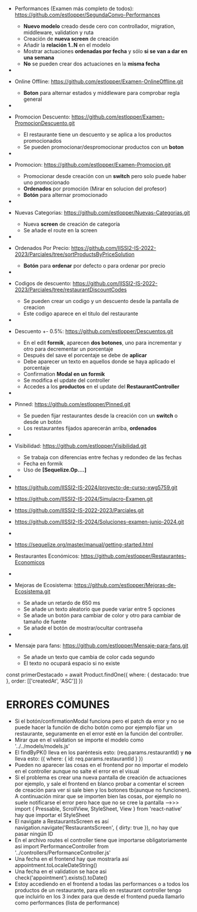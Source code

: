 - Performances (Examen más completo de todos):    https://github.com/estlopper/SegundaConvo-Performances
  - **Nuevo modelo** creado desde cero con controllador, migration, middleware, validation y ruta
  - Creación de **nueva screen** de creación
  - Añadir la **relación 1..N** en el modelo
  - Mostrar actuaciones **ordenadas por fecha** y sólo **si se van a dar en una semana**
  - **No** se pueden crear dos actuaciones en la **misma fecha** 
-
- Online Offline:    https://github.com/estlopper/Examen-OnlineOffline.git
  - **Boton** para alternar estados y middleware para comprobar regla general
-
- Promocion Descuento:    https://github.com/estlopper/Examen-PromocionDescuento.git
  - El restaurante tiene un descuento y se aplica a los productos promocionados
  - Se pueden promocionar/despromocionar productos con un **boton**
-
- Promocion:    https://github.com/estlopper/Examen-Promocion.git
  - Promocionar desde creación con un **switch** pero solo puede haber uno promocionado 
  - **Ordenados** por promoción (Mirar en solucion del profesor)
  - **Botón** para alternar promocionado
-
- Nuevas Categorias:    https://github.com/estlopper/Nuevas-Categorias.git
  - Nueva **screen** de creación de categoría
  - Se añade el route en la screen
-
- Ordenados Por Precio:    https://github.com/IISSI2-IS-2022-2023/Parciales/tree/sortProductsByPriceSolution
  - **Botón** para **ordenar** por defecto o para ordenar por precio
-
- Codigos de descuento:    https://github.com/IISSI2-IS-2022-2023/Parciales/tree/restaurantDiscountCodes
  - Se pueden crear un codigo y un descuento desde la pantalla de creacion
  - Este codigo aparece en el titulo del restaurante
-
- Descuento +- 0.5%:    https://github.com/estlopper/Descuentos.git
  - En el edit **formik**, aparecen **dos botones**, uno para incrementar y otro para decrementar un porcentaje
  - Después del save el porcentaje se debe de **aplicar**
  - Debe aparecer un texto en aquellos donde se haya aplicado el porcentaje
  - Confirmation **Modal en un formik**
  - Se modifica el update del controller
  - Accedes a los **productos** en el update del **RestaurantController**
-
- Pinned:    https://github.com/estlopper/Pinned.git
  - Se pueden fijar restaurantes desde la creación con un **switch** o desde un botón
  - Los restaurantes fijados aparecerán arriba, **ordenados**
- 
- Visibilidad:    https://github.com/estlopper/Visibilidad.git
  - Se trabaja con diferencias entre fechas y redondeo de las fechas
  - Fecha en formik
  - Uso de **[Sequelize.Op....]**
-
- https://github.com/IISSI2-IS-2024/proyecto-de-curso-xwg5759.git
- https://github.com/IISSI2-IS-2024/Simulacro-Examen.git
- https://github.com/IISSI2-IS-2022-2023/Parciales.git
- https://github.com/IISSI2-IS-2024/Soluciones-examen-junio-2024.git
- 
- https://sequelize.org/master/manual/getting-started.html

- Restaurantes Económicos:    https://github.com/estlopper/Restaurantes-Economicos
- 
- Mejoras de Ecosistema:    https://github.com/estlopper/Mejoras-de-Ecosistema.git
  - Se añade un retardo de 650 ms
  - Se añade un texto aleatorio que puede variar entre 5 opciones
  - Se añade un botón para cambiar de color y otro para cambiar de tamaño de fuente
  - Se añade el botón de mostrar/ocultar contraseña
-
- Mensaje para fans:    https://github.com/estlopper/Mensaje-para-fans.git
  - Se añade un texto que cambia de color cada segundo
  - El texto no ocupará espacio si no existe



const primerDestacado = await Product.findOne({ where: { destacado: true }, order: [['createdAt', 'ASC']] })

# ERRORES COMUNES
  - Si el botón/confirmationModal funciona pero el patch da error y no se puede hacer la función de dicho botón como por ejemplo fijar un restaurante, seguramente en el error esté en la función del controller.
  - Mirar que en el validation se importe el modelo como '../../models/models.js'
  - El findByPK() lleva en los paréntesis esto: (req.params.restaurantId)  y **no** lleva esto: ({ where: { id: req.params.restaurantId } })
  - Pueden no aparecer las cosas en el frontend por no importar el modelo en el controller aunque no salte el error en el visual
  - Si el problema es crear una nueva pantalla de creación de actuaciones por ejemplo, y sale el frontend en blanco probar a comentar el screen de creación para ver si sale bien y los botones tb(aunque no funcionen). A continuación mirar que se importen bien las cosas, por ejemplo no suele notificarse el error pero hace que no se cree la pantalla -->>> import { Pressable, ScrollView, StyleSheet, View } from 'react-native' hay que importar el StyleSheet
  - El navigate a RestaurantsScreen es así navigation.navigate('RestaurantsScreen', { dirty: true }), no hay que pasar ningún ID
  - En el archivo routes el controller tiene que importarse obligatoriamente así import PerformanceController from '../controllers/PerformanceController.js'
  - Una fecha en el frontend hay que mostrarla así appointment.toLocaleDateString()
  - Una fecha en el validation se hace asi check('appointment').exists().toDate()
  - Estoy accediendo en el frontend a todas las performances o a todos los productos de un restaurante, para ello en restaurant controller tengo que incluirlo en los 3 index para que desde el frontend pueda llamarlo como performances (lista de performance)


